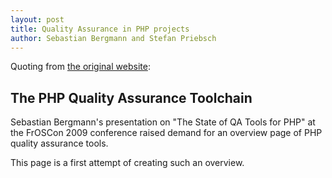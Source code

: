 ```yaml
---
layout: post
title: Quality Assurance in PHP projects
author: Sebastian Bergmann and Stefan Priebsch
---
```


Quoting from [the original website](https://web.archive.org/web/20101111195138/http://qualityassuranceinphpprojects.com:80/pages/tools.html):

<!--more-->

<div class="card">
    <div class="card-body">
        <h2 class="card-title">The PHP Quality Assurance Toolchain</h2>
        <p>Sebastian Bergmann's presentation on "The State of QA Tools for PHP" at the FrOSCon 2009 conference raised demand for an overview page of PHP quality assurance tools.</p>
        <p>This page is a first attempt of creating such an overview.</p>
    </div>
</div>
